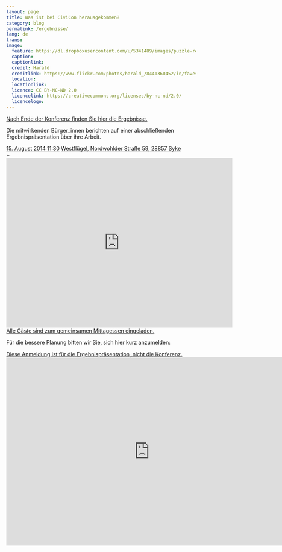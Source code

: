 ```yaml
---
layout: page
title: Was ist bei CiviCon herausgekommen?
category: blog
permalink: /ergebnisse/
lang: de
trans:
image:
  feature: https://dl.dropboxusercontent.com/u/5341489/images/puzzle-red_crop_small.jpg
  caption:
  captionlink:
  credit: Harald
  creditlink: https://www.flickr.com/photos/harald_/8441360452/in/faves-93207791@N02/
  location:
  locationlink:
  licence: CC BY-NC-ND 2.0
  licencelink: https://creativecommons.org/licenses/by-nc-nd/2.0/
  licencelogo:
---
```


<div markdown="0"><a href="" class="btn btn">Nach Ende der Konferenz finden Sie hier die Ergebnisse.</a></div>

Die mitwirkenden Bürger_innen berichten auf einer abschließenden Ergebnispräsentation über ihre Arbeit.

<div markdown="0">
  <a href="" class="btn btn-info">15. August 2014 11:30</a>
  <a href="" class="btn btn-info">Westflügel, Nordwohlder Straße 59, 28857 Syke</a>
</div>+

<iframe src="https://www.google.com/maps/embed?pb=!1m14!1m8!1m3!1d2406.371634700675!2d8.775694999999999!3d52.905737!3m2!1i1024!2i768!4f13.1!3m3!1m2!1s0x47b0daa7ceaeaf03%3A0xf5dede03a13cc5be!2sLebens-+und+Arbeitsgemeinschaft+Westfl%C3%BCgel!5e0!3m2!1sen!2s!4v1404302539993" width="600" height="450" frameborder="0" style="border:0"></iframe>

<div markdown="0"><a href="" class="btn btn-warning">Alle Gäste sind zum gemeinsamen Mittagessen eingeladen.</a></div>

Für die bessere Planung bitten wir Sie, sich hier kurz anzumelden:

<div markdown="0"><a href="" class="btn btn-danger">Diese Anmeldung ist für die Ergebnispräsentation, nicht die Konferenz.</a></div>

<iframe src="https://docs.google.com/forms/d/1bguX24MLINEysROhi-_zM6S1GdnfDE4E7ByA8foMyQk/viewform?embedded=true" width="760" height="500" frameborder="0" marginheight="0" marginwidth="0">Loading...</iframe>
